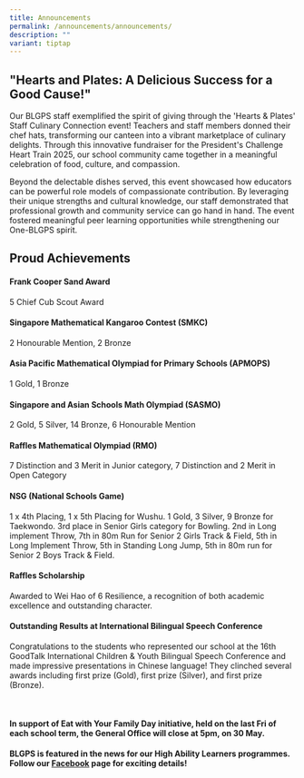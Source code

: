 ```yaml
---
title: Announcements
permalink: /announcements/announcements/
description: ""
variant: tiptap
---
```

<h2>"Hearts and Plates: A Delicious Success for a Good Cause!"</h2>
<p>Our BLGPS staff exemplified the spirit of giving through the 'Hearts &amp;
Plates' Staff Culinary Connection event! Teachers and staff members donned
their chef hats, transforming our canteen into a vibrant marketplace of
culinary delights. Through this innovative fundraiser for the President's
Challenge Heart Train 2025, our school community came together in a meaningful
celebration of food, culture, and compassion.</p>
<p>Beyond the delectable dishes served, this event showcased how educators
can be powerful role models of compassionate contribution. By leveraging
their unique strengths and cultural knowledge, our staff demonstrated that
professional growth and community service can go hand in hand. The event
fostered meaningful peer learning opportunities while strengthening our
One-BLGPS spirit.</p>
<p></p>
<h2>Proud Achievements</h2>
<h4>Frank Cooper Sand Award</h4>
<p>5 Chief Cub Scout Award</p>
<h4>Singapore Mathematical Kangaroo Contest (SMKC)</h4>
<p>2 Honourable Mention, 2 Bronze</p>
<h4>Asia Pacific Mathematical Olympiad for Primary Schools (APMOPS)</h4>
<p>1 Gold, 1 Bronze</p>
<h4>Singapore and Asian Schools Math Olympiad (SASMO)</h4>
<p>2 Gold, 5 Silver, 14 Bronze, 6 Honourable Mention</p>
<p></p>
<h4>Raffles Mathematical Olympiad (RMO)</h4>
<p>7 Distinction and 3 Merit in Junior category, 7 Distinction and 2 Merit
in Open Category</p>
<p></p>
<h4>NSG (National Schools Game)</h4>
<p>1 x 4th Placing, 1 x 5th Placing for Wushu. 1 Gold, 3 Silver, 9 Bronze
for Taekwondo. 3rd place in Senior Girls category for Bowling. 2nd in Long
implement Throw, 7th in 80m Run for Senior 2 Girls Track &amp; Field, 5th
in Long Implement Throw, 5th in Standing Long Jump, 5th in 80m run for
Senior 2 Boys Track &amp; Field.</p>
<p></p>
<h4>Raffles Scholarship</h4>
<p>Awarded to Wei Hao of 6 Resilience, a recognition of both academic excellence
and outstanding character.</p>
<p></p>
<h4>Outstanding Results at International Bilingual Speech Conference</h4>
<p>Congratulations to the students who represented our school at the 16th
GoodTalk International Children &amp; Youth Bilingual Speech Conference
and made impressive presentations in Chinese language! They clinched several
awards including first prize (Gold), first prize (Silver), and first prize
(Bronze).</p>
<p>
<br>
</p>
<h4>In support of Eat with Your Family Day initiative, held on the last Fri of each school term, the General Office will close at 5pm, on 30 May.</h4>
<p></p>
<p></p>
<h4>BLGPS is featured in the news for our High Ability Learners programmes. Follow our <a href="https://www.facebook.com/BoonlaygardenPS/" rel="noopener nofollow" target="_blank">Facebook</a> page for exciting details!</h4>
<h4></h4>
<h4></h4>
<p></p>